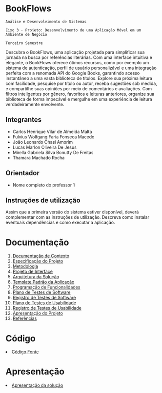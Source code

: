 # BookFlows

`Análise e Desenvolvimento de Sistemas`

`Eixo 3 - Projeto: Desenvolvimento de uma Aplicação Móvel em um Ambiente de Negócio`

`Terceiro Semestre`


Descubra o BookFlows, uma aplicação projetada para simplificar sua jornada na busca por referências literárias. Com uma interface intuitiva e elegante, o BookFlows oferece ótimos recursos, como por exemplo um sistema de autenticação, perfil de usuário personalizável e uma integração perfeita com a renomada API do Google Books, garantindo acesso instantâneo a uma vasta biblioteca de títulos. Explore sua próxima leitura com facilidade, pesquise por título ou autor, receba sugestões sob medida, e compartilhe suas opiniões por meio de comentários e avaliações. Com filtros inteligentes por gênero, favoritos e leituras anteriores, organize sua biblioteca de forma impecável e mergulhe em uma experiência de leitura verdadeiramente envolvente.

## Integrantes

* Carlos Henrique Vilar de Almeida Malta
* Fulvius Wolfgang Faria Fonseca Macedo
* João Leonardo Ohasi Amorim
* Lucas Marlon Oliveira De Jesus
* Mirella Gabriela Silva Bonutty De Freitas
* Thamara Machado Rocha

## Orientador

* Nome completo do professor 1

## Instruções de utilização

Assim que a primeira versão do sistema estiver disponível, deverá complementar com as instruções de utilização. Descreva como instalar eventuais dependências e como executar a aplicação.

# Documentação

<ol>
<li><a href="docs/01-Documentação de Contexto.md"> Documentação de Contexto</a></li>
<li><a href="docs/02-Especificação do Projeto.md"> Especificação do Projeto</a></li>
<li><a href="docs/03-Metodologia.md"> Metodologia</a></li>
<li><a href="docs/04-Projeto de Interface.md"> Projeto de Interface</a></li>
<li><a href="docs/05-Arquitetura da Solução.md"> Arquitetura da Solução</a></li>
<li><a href="docs/06-Template Padrão da Aplicação.md"> Template Padrão da Aplicação</a></li>
<li><a href="docs/07-Programação de Funcionalidades.md"> Programação de Funcionalidades</a></li>
<li><a href="docs/08-Plano de Testes de Software.md"> Plano de Testes de Software</a></li>
<li><a href="docs/09-Registro de Testes de Software.md"> Registro de Testes de Software</a></li>
<li><a href="docs/10-Plano de Testes de Usabilidade.md"> Plano de Testes de Usabilidade</a></li>
<li><a href="docs/11-Registro de Testes de Usabilidade.md"> Registro de Testes de Usabilidade</a></li>
<li><a href="docs/12-Apresentação do Projeto.md"> Apresentação do Projeto</a></li>
<li><a href="docs/13-Referências.md"> Referências</a></li>
</ol>

# Código

<li><a href="src/README.md"> Código Fonte</a></li>

# Apresentação

<li><a href="presentation/README.md"> Apresentação da solução</a></li>
